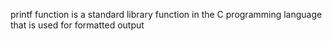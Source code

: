 printf function is a standard library function in the C programming language that is used for formatted output
